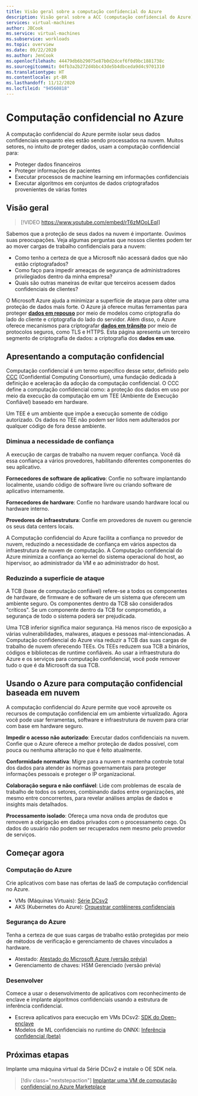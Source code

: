 ```yaml
---
title: Visão geral sobre a computação confidencial do Azure
description: Visão geral sobre a ACC (computação confidencial do Azure)
services: virtual-machines
author: JBCook
ms.service: virtual-machines
ms.subservice: workloads
ms.topic: overview
ms.date: 09/22/2020
ms.author: JenCook
ms.openlocfilehash: 44479db6b29075e87b0d2dcef6f0d9bc1881738c
ms.sourcegitcommit: 04fb3a2b272d4bbc43de5b4dbceda9d4c9701310
ms.translationtype: HT
ms.contentlocale: pt-BR
ms.lasthandoff: 11/12/2020
ms.locfileid: "94560818"
---
```

# <a name="confidential-computing-on-azure"></a>Computação confidencial no Azure

A computação confidencial do Azure permite isolar seus dados confidenciais enquanto eles estão sendo processados na nuvem. Muitos setores, no intuito de proteger dados, usam a computação confidencial para:

- Proteger dados financeiros
- Proteger informações de pacientes
- Executar processos de machine learning em informações confidenciais
- Executar algoritmos em conjuntos de dados criptografados provenientes de várias fontes


## <a name="overview"></a>Visão geral
<p><p>


> [!VIDEO https://www.youtube.com/embed/rT6zMOoLEqI]

Sabemos que a proteção de seus dados na nuvem é importante. Ouvimos suas preocupações. Veja algumas perguntas que nossos clientes podem ter ao mover cargas de trabalho confidenciais para a nuvem: 

- Como tenho a certeza de que a Microsoft não acessará dados que não estão criptografados?
- Como faço para impedir ameaças de segurança de administradores privilegiados dentro da minha empresa?
- Quais são outras maneiras de evitar que terceiros acessem dados confidenciais de clientes?

O Microsoft Azure ajuda a minimizar a superfície de ataque para obter uma proteção de dados mais forte. O Azure já oferece muitas ferramentas para proteger [**dados em repouso**](../security/fundamentals/encryption-atrest.md) por meio de modelos como criptografia do lado do cliente e criptografia do lado do servidor. Além disso, o Azure oferece mecanismos para criptografar [**dados em trânsito**](../security/fundamentals/data-encryption-best-practices.md#protect-data-in-transit) por meio de protocolos seguros, como TLS e HTTPS. Esta página apresenta um terceiro segmento de criptografia de dados: a criptografia dos **dados em uso**.

## <a name="introduction-to-confidential-computing"></a>Apresentando a computação confidencial  

Computação confidencial é um termo específico desse setor, definido pelo [CCC](https://confidentialcomputing.io/) (Confidential Computing Consortium), uma fundação dedicada à definição e aceleração da adoção da computação confidencial. O CCC define a computação confidencial como: a proteção dos dados em uso por meio da execução da computação em um TEE (Ambiente de Execução Confiável) baseado em hardware.

Um TEE é um ambiente que impõe a execução somente de código autorizado. Os dados no TEE não podem ser lidos nem adulterados por qualquer código de fora desse ambiente. 

### <a name="lessen-the-need-for-trust"></a>Diminua a necessidade de confiança
A execução de cargas de trabalho na nuvem requer confiança. Você dá essa confiança a vários provedores, habilitando diferentes componentes do seu aplicativo.


**Fornecedores de software de aplicativo**: Confie no software implantando localmente, usando código de software livre ou criando software de aplicativo internamente.

**Fornecedores de hardware**: Confie no hardware usando hardware local ou hardware interno. 

**Provedores de infraestrutura**: Confie em provedores de nuvem ou gerencie os seus data centers locais.


A Computação confidencial do Azure facilita a confiança no provedor de nuvem, reduzindo a necessidade de confiança em vários aspectos da infraestrutura de nuvem de computação. A Computação confidencial do Azure minimiza a confiança ao kernel do sistema operacional do host, ao hipervisor, ao administrador da VM e ao administrador do host.

### <a name="reducing-the-attack-surface"></a>Reduzindo a superfície de ataque
A TCB (base de computação confiável) refere-se a todos os componentes de hardware, de firmware e de software de um sistema que oferecem um ambiente seguro. Os componentes dentro da TCB são considerados "críticos". Se um componente dentro da TCB for comprometido, a segurança de todo o sistema poderá ser prejudicada. 

Uma TCB inferior significa maior segurança. Há menos risco de exposição a várias vulnerabilidades, malwares, ataques e pessoas mal-intencionadas. A Computação confidencial do Azure visa reduzir a TCB das suas cargas de trabalho de nuvem oferecendo TEEs. Os TEEs reduzem sua TCB a binários, códigos e bibliotecas de runtime confiáveis. Ao usar a infraestrutura do Azure e os serviços para computação confidencial, você pode remover tudo o que é da Microsoft da sua TCB.


## <a name="using-azure-for-cloud-based-confidential-computing"></a>Usando o Azure para computação confidencial baseada em nuvem <a id="cc-on-azure"></a>

A computação confidencial do Azure permite que você aproveite os recursos de computação confidencial em um ambiente virtualizado. Agora você pode usar ferramentas, software e infraestrutura de nuvem para criar com base em hardware seguro.  

**Impedir o acesso não autorizado**: Executar dados confidenciais na nuvem. Confie que o Azure oferece a melhor proteção de dados possível, com pouca ou nenhuma alteração no que é feito atualmente.

**Conformidade normativa**: Migre para a nuvem e mantenha controle total dos dados para atender às normas governamentais para proteger informações pessoais e proteger o IP organizacional.

**Colaboração segura e não confiável**: Lide com problemas de escala de trabalho de todos os setores, combinando dados entre organizações, até mesmo entre concorrentes, para revelar análises amplas de dados e insights mais detalhados.

**Processamento isolado**: Ofereça uma nova onda de produtos que removem a obrigação em dados privados com o processamento cego. Os dados do usuário não podem ser recuperados nem mesmo pelo provedor de serviços. 

## <a name="get-started"></a>Começar agora
### <a name="azure-compute"></a>Computação do Azure
Crie aplicativos com base nas ofertas de IaaS de computação confidencial no Azure.
- VMs (Máquinas Virtuais): [Série DCsv2](confidential-computing-enclaves.md)
- AKS (Kubernetes do Azure): [Orquestrar contêineres confidenciais](confidential-nodes-aks-overview.md)

### <a name="azure-security"></a>Segurança do Azure 
Tenha a certeza de que suas cargas de trabalho estão protegidas por meio de métodos de verificação e gerenciamento de chaves vinculados a hardware. 
- Atestado: [Atestado do Microsoft Azure (versão prévia)](../attestation/overview.md)
- Gerenciamento de chaves: HSM Gerenciado (versão prévia)

### <a name="develop"></a>Desenvolver
Comece a usar o desenvolvimento de aplicativos com reconhecimento de enclave e implante algoritmos confidenciais usando a estrutura de inferência confidencial.
- Escreva aplicativos para execução em VMs DCsv2: [SDK do Open-enclave](https://github.com/openenclave/openenclave)
- Modelos de ML confidenciais no runtime do ONNX: [Inferência confidencial (beta)](https://aka.ms/confidentialinference)

## <a name="next-steps"></a>Próximas etapas

Implante uma máquina virtual da Série DCsv2 e instale o OE SDK nela.

> [!div class="nextstepaction"]
> [Implantar uma VM de computação confidencial no Azure Marketplace](quick-create-marketplace.md)